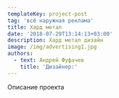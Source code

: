 ```yaml
---
templateKey: project-post
tag: 'всё наружная реклама'
title: Хард метал
date: '2018-07-29T13:14:13+03:00'
description: Хард метал дизайн
image: /img/advertising1.jpg
authors:
  - text: Андрей Фуфачев
    title: 'Дизайнер:'
---
```

Описание проекта
